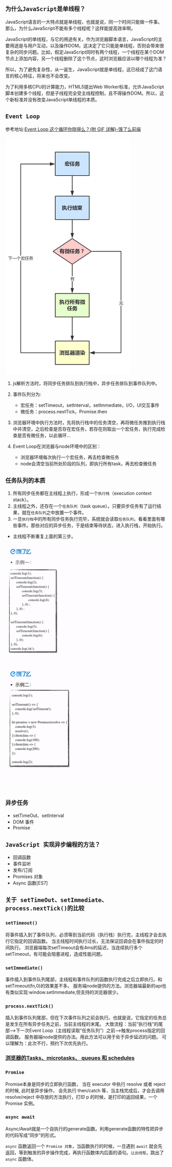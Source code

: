 ## `为什么JavaScript是单线程？`

JavaScript语言的一大特点就是单线程，也就是说，同一个时间只能做一件事。那么，为什么JavaScript不能有多个线程呢？这样能提高效率啊。

JavaScript的单线程，与它的用途有关。作为浏览器脚本语言，JavaScript的主要用途是与用户互动，以及操作DOM。这决定了它只能是单线程，否则会带来很复杂的同步问题。比如，假定JavaScript同时有两个线程，一个线程在某个DOM节点上添加内容，另一个线程删除了这个节点，这时浏览器应该以哪个线程为准？

所以，为了避免复杂性，从一诞生，JavaScript就是单线程，这已经成了这门语言的核心特征，将来也不会改变。

为了利用多核CPU的计算能力，HTML5提出Web Worker标准，允许JavaScript脚本创建多个线程，但是子线程完全受主线程控制，且不得操作DOM。所以，这个新标准并没有改变JavaScript单线程的本质。

## `Event Loop`

参考地址:[Event Loop 这个循环你晓得么？(附 GIF 详解)-饿了么前端](https://zhuanlan.zhihu.com/p/41543963)

![EventLoop](img/../../img/EventLoop.png)

1. js解析方法时，将同步任务排队到执行栈中，异步任务排队到事件队列中。
2. 事件队列分为:

   - 宏任务：setTimeout，setInterval，setImmediate，I/O，UI交互事件
   - 微任务：process.nextTick，Promise.then
  
3. 浏览器环境中执行方法时，先将执行栈中的任务清空，再将微任务推到执行栈中并清空，之后检查是否存在宏任务，若存在则取出一个宏任务，执行完成检查是否有微任务，以此循环…

4. Event Loop在浏览器与node环境中的区别：
    - 浏览器环境每次执行一个宏任务，再去检查微任务
    - node会清空当前所处阶段的队列，即执行所有task，再去检查微任务

## `任务队列的本质`

1. 所有同步任务都在主线程上执行，形成一个`执行栈`（execution context stack）。
2. 主线程之外，还存在一个`任务队列`（task queue）。只要异步任务有了运行结果，就在`任务队列`之中放置一个事件。
3. 一旦`执行栈`中的所有同步任务执行完毕，系统就会读取`任务队列`，看看里面有哪些事件。那些对应的异步任务，于是结束等待状态，进入执行栈，开始执行。

- 主线程不断重复上面的第三步。

![任务队列](img/../../img/任务队列.gif)
![宏任务微任务](../img/macrotask_microtask.gif)

## `异步任务`

- setTimeOut、setInterval
- DOM 事件
- Promise

## `JavaScript 实现异步编程的方法？`

- 回调函数
- 事件监听
- 发布/订阅
- Promises 对象
- Async 函数[ES7]

## `关于 setTimeOut、setImmediate、process.nextTick()的比较`

### `setTimeout()`

将事件插入到了事件队列，必须等到当前代码（执行栈）执行完，主线程才会去执行它指定的回调函数。
当主线程时间执行过长，无法保证回调会在事件指定的时间执行。
浏览器端每次setTimeout会有4ms的延迟，当连续执行多个setTimeout，有可能会阻塞进程，造成性能问题。

### `setImmediate()`

事件插入到事件队列尾部，主线程和事件队列的函数执行完成之后立即执行。和setTimeout(fn,0)的效果差不多。
服务端node提供的方法。浏览器端最新的api也有类似实现:window.setImmediate,但支持的浏览器很少。

### `process.nextTick()`

插入到事件队列尾部，但在下次事件队列之前会执行。也就是说，它指定的任务总是发生在所有异步任务之前，当前主线程的末尾。
大致流程：当前”执行栈”的尾部–>下一次Event Loop（主线程读取”任务队列”）之前–>触发process指定的回调函数。
服务器端node提供的办法。用此方法可以用于处于异步延迟的问题。
可以理解为：此次不行，预约下次优先执行。

### [浏览器的Tasks、microtasks、 queues 和 schedules](https://github.com/sisterAn/blog/issues/21)

### `Promise`

Promise本身是同步的立即执行函数， 当在 executor 中执行 resolve 或者 reject 的时候, 此时是异步操作， 会先执行 then/catch 等，当主栈完成后，才会去调用 resolve/reject 中存放的方法执行，打印 p 的时候，是打印的返回结果，一个 Promise 实例。

### `async await`

Async/Await就是一个自执行的generate函数。利用generate函数的特性把异步的代码写成“同步”的形式。

`async` 函数返回一个 `Promise 对象`，当函数执行的时候，一旦遇到 `await` 就会先返回，等到触发的异步操作完成，再执行函数体内后面的语句。`让出线程`，跳出了 `async` 函数体。
